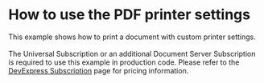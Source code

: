 # How to use the PDF printer settings


<p>This example shows how to print a document with custom printer settings.<br><br>The Universal Subscription or an additional Document Server Subscription is required to use this example in production code. Please refer to the <a href="https://www.devexpress.com/Subscriptions/">DevExpress Subscription</a> page for pricing information. <br><br></p>

<br/>



